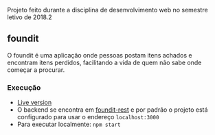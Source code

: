 
Projeto feito durante a disciplina de desenvolvimento web no semestre letivo de 2018.2

## foundit

O foundit é uma aplicação onde pessoas postam itens achados e encontram itens perdidos, facilitando a vida de quem não sabe onde começar a procurar.

### Execução
 - [Live version](https://jhonatanbds.github.io/foundit-web/)
 - O backend se encontra em
   [foundit-rest](https://github.com/jhonatanbds/foundit-rest) e por
   padrão o projeto está configurado para usar o endereço
   `localhost:3000`
- Para executar localmente: `npm start`
